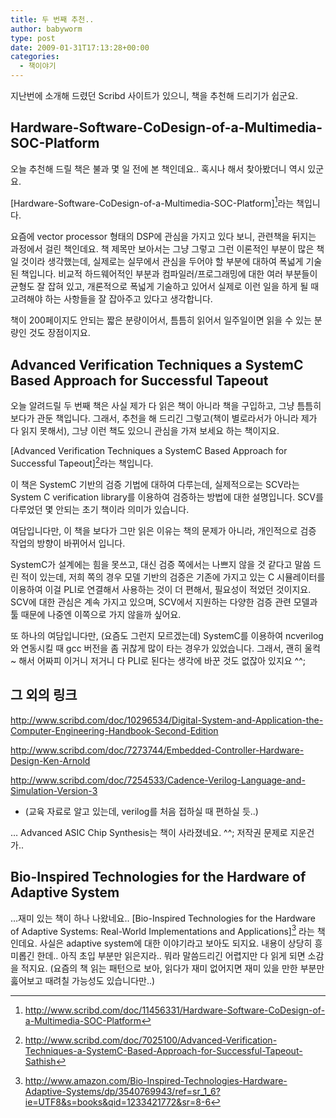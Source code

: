 ```yaml
---
title: 두 번째 추천..
author: babyworm
type: post
date: 2009-01-31T17:13:28+00:00
categories:
  - 책이야기
---
```

지난번에 소개해 드렸던 Scribd 사이트가 있으니, 책을 추천해 드리기가 쉽군요.

## Hardware-Software-CoDesign-of-a-Multimedia-SOC-Platform

오늘 추천해 드릴 책은 불과 몇 일 전에 본 책인데요.. 혹시나 해서 찾아봤더니 역시 있군요.

[Hardware-Software-CoDesign-of-a-Multimedia-SOC-Platform][^1]라는 책입니다.

요즘에 vector processor 형태의 DSP에 관심을 가지고 있다 보니, 관련책을 뒤지는 과정에서 걸린 책인데요. 책 제목만 보아서는 그냥 그렇고 그런 이론적인 부분이 많은 책일 것이라 생각했는데, 실제로는 실무에서 관심을 두어야 할 부분에 대하여 폭넓게 기술된 책입니다. 비교적 하드웨어적인 부분과 컴파일러/프로그래밍에 대한 여러 부분들이 균형도 잘 잡혀 있고, 개론적으로 폭넓게 기술하고 있어서 실제로 이런 일을 하게 될 때 고려해야 하는 사항들을 잘 잡아주고 있다고 생각합니다.

책이 200페이지도 안되는 짧은 분량이어서, 틈틈히 읽어서 일주일이면 읽을 수 있는 분량인 것도 장점이지요.

## Advanced Verification Techniques a SystemC Based Approach for Successful Tapeout

오늘 알려드릴 두 번째 책은 사실 제가 다 읽은 책이 아니라 책을 구입하고, 그냥 틈틈히 보다가 관둔 책입니다. 그래서, 추천을 해 드리긴 그렇고(책이 별로라서가 아니라 제가 다 읽지 못해서), 그냥 이런 책도 있으니 관심을 가져 보세요 하는 책이지요.

[Advanced Verification Techniques a SystemC Based Approach for Successful Tapeout][^2]라는 책입니다.

이 책은 SystemC 기반의 검증 기법에 대하여 다루는데, 실제적으로는 SCV라는 System C verification library를 이용하여 검증하는 방법에 대한 설명입니다. SCV를 다루었던 몇 안되는 초기 책이라 의미가 있습니다.

여담입니다만, 이 책을 보다가 그만 읽은 이유는 책의 문제가 아니라, 개인적으로 검증 작업의 방향이 바뀌어서 입니다.

SystemC가 설계에는 힘을 못쓰고, 대신 검증 쪽에서는 나쁘지 않을 것 같다고 말씀 드린 적이 있는데, 저희 쪽의 경우 모델 기반의 검증은 기존에 가지고 있는 C 시뮬레이터를 이용하여 이걸 PLI로 연결해서 사용하는 것이 더 편해서, 필요성이 적었던 것이지요. SCV에 대한 관심은 계속 가지고 있으며, SCV에서 지원하는 다양한 검증 관련 모델과 툴 때문에 나중엔 이쪽으로 가지 않을까 싶어요.

또 하나의 여담입니다만, (요즘도 그런지 모르겠는데) SystemC를 이용하여 ncverilog와 연동시킬 때 gcc 버전을 좀 귀찮게 많이 타는 경우가 있었습니다. 그래서, 괜히 울컥~ 해서 어짜피 이거니 저거니 다 PLI로 된다는 생각에 바꾼 것도 없잖아 있지요 ^^;

## 그 외의 링크

<http://www.scribd.com/doc/10296534/Digital-System-and-Application-the-Computer-Engineering-Handbook-Second-Edition>

<http://www.scribd.com/doc/7273744/Embedded-Controller-Hardware-Design-Ken-Arnold>

<http://www.scribd.com/doc/7254533/Cadence-Verilog-Language-and-Simulation-Version-3>

- (교육 자료로 알고 있는데, verilog를 처음 접하실 때 편하실 듯..)

… Advanced ASIC Chip Synthesis는 책이 사라졌네요. ^^; 저작권 문제로 지운건가..

## Bio-Inspired Technologies for the Hardware of Adaptive System

…재미 있는 책이 하나 나왔네요.. [Bio-Inspired Technologies for the Hardware of Adaptive Systems: Real-World Implementations and Applications][^3] 라는 책인데요. 사실은 adaptive system에 대한 이야기라고 보아도 되지요. 내용이 상당히 흥미롭긴 한데.. 아직 초입 부분만 읽은지라.. 뭐라 말씀드리긴 어렵지만 다 읽게 되면 소감을 적지요. (요즘의 책 읽는 패턴으로 보아, 읽다가 재미 없어지면 재미 있을 만한 부분만 훓어보고 때려칠 가능성도 있습니다만..)

 [^1]: http://www.scribd.com/doc/11456331/Hardware-Software-CoDesign-of-a-Multimedia-SOC-Platform
 [^2]: http://www.scribd.com/doc/7025100/Advanced-Verification-Techniques-a-SystemC-Based-Approach-for-Successful-Tapeout-Sathish
 [^3]: http://www.amazon.com/Bio-Inspired-Technologies-Hardware-Adaptive-Systems/dp/3540769943/ref=sr_1_6?ie=UTF8&s=books&qid=1233421772&sr=8-6
